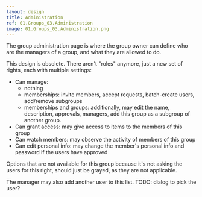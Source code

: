 ```yaml
---
layout: design
title: Administration
ref: 01.Groups_03.Administration
image: 01.Groups_03.Administration.png
---
```


The group administration page is where the group owner can define who are the managers of a group, and what they are allowed to do.

This design is obsolete. There aren't "roles" anymore, just a new set of rights, each with multiple settings:
- Can manage:
   - nothing
   - memberships: invite members, accept requests, batch-create users, add/remove subgroups
   - memberships and groups: additionally, may edit the name, description, approvals, managers, add this group as a subgroup of another group.
- Can grant access: may give access to items to the members of this group
- Can watch members: may observe the activity of members of this group
- Can edit personal info: may change the member's personal info and password if the users have approved

Options that are not available for this group because it's not asking the users for this right, should just be grayed, as they are not applicable.

The manager may also add another user to this list.
TODO: dialog to pick the user?
